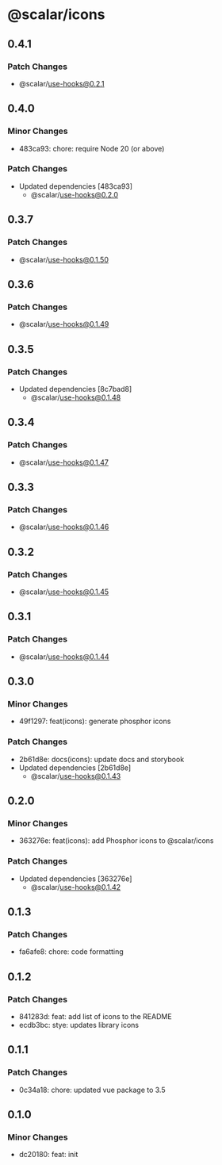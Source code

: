 # @scalar/icons

## 0.4.1

### Patch Changes

- @scalar/use-hooks@0.2.1

## 0.4.0

### Minor Changes

- 483ca93: chore: require Node 20 (or above)

### Patch Changes

- Updated dependencies [483ca93]
  - @scalar/use-hooks@0.2.0

## 0.3.7

### Patch Changes

- @scalar/use-hooks@0.1.50

## 0.3.6

### Patch Changes

- @scalar/use-hooks@0.1.49

## 0.3.5

### Patch Changes

- Updated dependencies [8c7bad8]
  - @scalar/use-hooks@0.1.48

## 0.3.4

### Patch Changes

- @scalar/use-hooks@0.1.47

## 0.3.3

### Patch Changes

- @scalar/use-hooks@0.1.46

## 0.3.2

### Patch Changes

- @scalar/use-hooks@0.1.45

## 0.3.1

### Patch Changes

- @scalar/use-hooks@0.1.44

## 0.3.0

### Minor Changes

- 49f1297: feat(icons): generate phosphor icons

### Patch Changes

- 2b61d8e: docs(icons): update docs and storybook
- Updated dependencies [2b61d8e]
  - @scalar/use-hooks@0.1.43

## 0.2.0

### Minor Changes

- 363276e: feat(icons): add Phosphor icons to @scalar/icons

### Patch Changes

- Updated dependencies [363276e]
  - @scalar/use-hooks@0.1.42

## 0.1.3

### Patch Changes

- fa6afe8: chore: code formatting

## 0.1.2

### Patch Changes

- 841283d: feat: add list of icons to the README
- ecdb3bc: stye: updates library icons

## 0.1.1

### Patch Changes

- 0c34a18: chore: updated vue package to 3.5

## 0.1.0

### Minor Changes

- dc20180: feat: init
